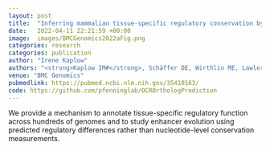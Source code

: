 ```yaml
---
layout: post
title:  "Inferring mammalian tissue-specific regulatory conservation by predicting tissue-specific differences in open chromatin."
date:   2022-04-11 22:21:59 +00:00
image:  images/BMCGenomics2022aFig.png
categories: research
categories: publication
author: "Irene Kaplow"
authors: "<strong>Kaplow IM#</strong>, Schäffer DE, Wirthlin ME, Lawler AJ, Brown AR, Kleyman M, Pfenning AR#"
venue: "BMC Genomics"
pubmedlink: https://pubmed.ncbi.nlm.nih.gov/35410163/
code: https://github.com/pfenninglab/OCROrthologPrediction
---
```

We provide a mechanism to annotate tissue-specific regulatory function across hundreds of genomes and to study enhancer evolution using predicted regulatory differences rather than nucleotide-level conservation measurements.
